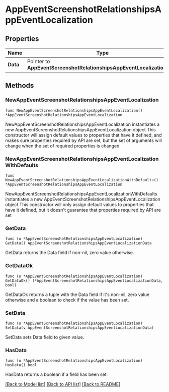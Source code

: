 # AppEventScreenshotRelationshipsAppEventLocalization

## Properties

Name | Type | Description | Notes
------------ | ------------- | ------------- | -------------
**Data** | Pointer to [**AppEventScreenshotRelationshipsAppEventLocalizationData**](AppEventScreenshotRelationshipsAppEventLocalizationData.md) |  | [optional] 

## Methods

### NewAppEventScreenshotRelationshipsAppEventLocalization

`func NewAppEventScreenshotRelationshipsAppEventLocalization() *AppEventScreenshotRelationshipsAppEventLocalization`

NewAppEventScreenshotRelationshipsAppEventLocalization instantiates a new AppEventScreenshotRelationshipsAppEventLocalization object
This constructor will assign default values to properties that have it defined,
and makes sure properties required by API are set, but the set of arguments
will change when the set of required properties is changed

### NewAppEventScreenshotRelationshipsAppEventLocalizationWithDefaults

`func NewAppEventScreenshotRelationshipsAppEventLocalizationWithDefaults() *AppEventScreenshotRelationshipsAppEventLocalization`

NewAppEventScreenshotRelationshipsAppEventLocalizationWithDefaults instantiates a new AppEventScreenshotRelationshipsAppEventLocalization object
This constructor will only assign default values to properties that have it defined,
but it doesn't guarantee that properties required by API are set

### GetData

`func (o *AppEventScreenshotRelationshipsAppEventLocalization) GetData() AppEventScreenshotRelationshipsAppEventLocalizationData`

GetData returns the Data field if non-nil, zero value otherwise.

### GetDataOk

`func (o *AppEventScreenshotRelationshipsAppEventLocalization) GetDataOk() (*AppEventScreenshotRelationshipsAppEventLocalizationData, bool)`

GetDataOk returns a tuple with the Data field if it's non-nil, zero value otherwise
and a boolean to check if the value has been set.

### SetData

`func (o *AppEventScreenshotRelationshipsAppEventLocalization) SetData(v AppEventScreenshotRelationshipsAppEventLocalizationData)`

SetData sets Data field to given value.

### HasData

`func (o *AppEventScreenshotRelationshipsAppEventLocalization) HasData() bool`

HasData returns a boolean if a field has been set.


[[Back to Model list]](../README.md#documentation-for-models) [[Back to API list]](../README.md#documentation-for-api-endpoints) [[Back to README]](../README.md)



